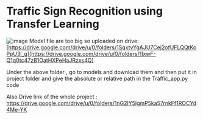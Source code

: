 # Traffic Sign Recognition using Transfer Learning
![image](https://user-images.githubusercontent.com/84613393/236693015-8b53b736-1ac3-4128-ab57-88f394afce41.svg)
Model file are too big so uploaded on drive: [https://drive.google.com/drive/u/0/folders/1SqxtvYgAJU7Cej2ofUFLQQtKoPpU3l_g](https://drive.google.com/drive/u/0/folders/1IxwF-Q1q0tc47zB1OatHXPeHaJRzxs4Q) 

Under the above folder , go to models and download them and then put it in project folder and give the absolute or relative path in the Traffic_app.py code 

Also Drive link of the whole project : https://drive.google.com/drive/u/0/folders/1nG2IY5lgmP5ka57rnkFf1ROCYd4Me-YK 
